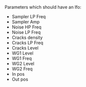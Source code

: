 Parameters which should have an lfo:
- Sampler LP Freq
- Sampler Amp
- Noise HP Freq
- Noise LP Freq
- Cracks density
- Cracks LP Freq
- Cracks Level
- WG1 Level
- WG1 Freq
- WG2 Level
- WG2 Freq
- In pos
- Out pos

